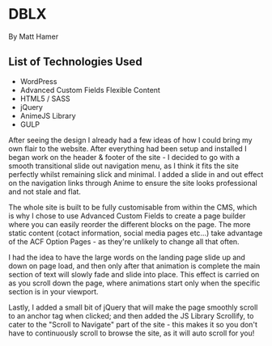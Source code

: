 # DBLX

By Matt Hamer

## List of Technologies Used

- WordPress
- Advanced Custom Fields Flexible Content
- HTML5 / SASS
- jQuery
- AnimeJS Library
- GULP

After seeing the design I already had a few ideas of how I could bring my own flair to the website. After everything had been setup and installed I began work on the header & footer of the site - I decided to go with a smooth transitional slide out navigation menu, as I think it fits the site perfectly whilst remaining slick and minimal. I added a slide in and out effect on the navigation links through Anime to ensure the site looks professional and not stale and flat.

The whole site is built to be fully customisable from within the CMS, which is why I chose to use Advanced Custom Fields to create a page builder where you can easily reorder the different blocks on the page. The more static content (cotact information, social media pages etc...) take advantage of the ACF Option Pages - as they're unlikely to change all that often.

I had the idea to have the large words on the landing page slide up and down on page load, and then only after that animation is complete the main section of text will slowly fade and slide into place. This effect is carried on as you scroll down the page, where animations start only when the specific section is in your viewport.

Lastly, I added a small bit of jQuery that will make the page smoothly scroll to an anchor tag when clicked; and then added the JS Library Scrollify, to cater to the "Scroll to Navigate" part of the site - this makes it so you don't have to continuously scroll to browse the site, as it will auto scroll for you!
